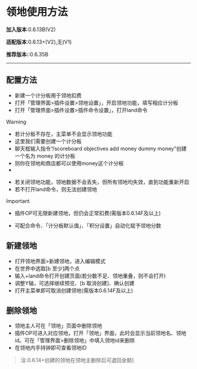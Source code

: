 # 领地使用方法
**加入版本**:0.6.13B(V2)

**适配版本**:0.6.13+(V2),无(V1)

**推荐版本:**:0.6.35B

---

## 配置方法
* 新建一个计分板用于领地扣费
* 打开「管理界面>插件设置>领地设置」，开启领地功能，填写相应计分板
* 打开「管理界面>插件设置>插件命令设置」，打开land命令

> [!WARNING] 
>- 若计分板不存在，主菜单不会显示领地功能
>- 这里我们需要创建一个计分板
>- 聊天框输入指令“/scoreboard objectives add money dummy money”创建一个名为 money 的计分板
>- 则你在领地和商店都可以使用money这个计分板
>- 
- 若关闭领地功能，领地数据不会丢失，但所有领地均失效，直到功能重新开启
- 若不打开land命令，则无法创建领地

> [!IMPORTANT]
>- 插件OP可无限新建领地，但仍会正常扣费(需版本0.6.14F及以上)
- 可配合命令、「计分板默认值」、「积分设置」自动化赋予领地分数

## 新建领地
* 打开领地界面>新建领地，进入编辑模式
* 在世界中选取[b 至少]两个点
* 输入+land命令打开创建页面(若分数不足、领地重叠，则不会打开)
* 调整Y轴，可选择继续预览、[b 取消创建]、确认创建
* 打开主菜单即可取消创建领地(需版本0.6.14F及以上)

## 删除领地
- 领地主人可在「领地」页面中删除领地
- 插件OP可进入对应领地，打开「领地」界面，此时会显示当前领地名、领地id。可在「管理界面>删除领地」中填入领地id来删除
- 在领地内手持钟即可查看领地ID

>注:0.6.14+创建的领地在领地主删除后可退回金额]
